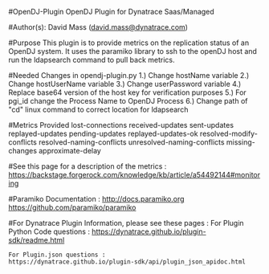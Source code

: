 #OpenDJ-Plugin
OpenDJ Plugin for Dynatrace Saas/Managed

#Author(s): 
	David Mass (david.mass@dynatrace.com)

#Purpose 
	This plugin is to provide metrics on the replication status of an OpenDJ system. 
	It uses the paramiko library to ssh to the openDJ host and run the ldapsearch command to pull back metrics.  
		  
#Needed Changes in opendj-plugin.py 
	1.) Change hostName variable
	2.) Change hostUserName variable
	3.) Change userPassword variable 
	4.) Replace base64 version of the host key for verification purposes
	5.) For pgi_id change the Process Name to OpenDJ Process
	6.) Change path of "cd" linux command to correct location for ldapsearch 
	
#Metrics Provided 
	lost-connections 
	received-updates
	sent-updates
	replayed-updates
	pending-updates
	replayed-updates-ok
	resolved-modify-conflicts
	resolved-naming-conflicts
	unresolved-naming-conflicts
	missing-changes
	approximate-delay
	
#See this page for a description of the metrics : 
	https://backstage.forgerock.com/knowledge/kb/article/a54492144#monitoring

#Paramiko Documentation : 
	http://docs.paramiko.org
	https://github.com/paramiko/paramiko

#For Dynatrace Plugin Information, please see these pages : 
	For Plugin Python Code questions : 
	https://dynatrace.github.io/plugin-sdk/readme.html

	For Plugin.json questions : 
	https://dynatrace.github.io/plugin-sdk/api/plugin_json_apidoc.html